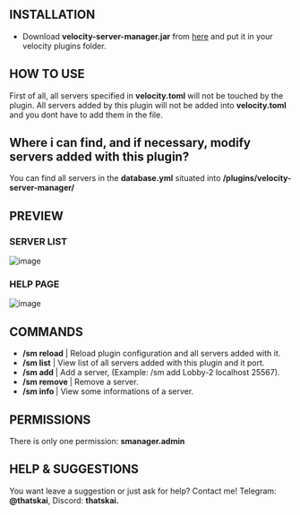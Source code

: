 ## INSTALLATION

- Download **velocity-server-manager.jar** from [here](https://github.com/ThatsKai/velocity-server-manager/releases/tag/1.0) and put it in your velocity plugins folder.

## HOW TO USE

First of all, all servers specified in **velocity.toml** will not be touched by the plugin. All servers added by this plugin will not be added into **velocity.toml** and you dont have to add them in the file.

## Where i can find, and if necessary, modify servers added with this plugin?

You can find all servers in the **database.yml** situated into **/plugins/velocity-server-manager/**

## PREVIEW

### SERVER LIST

![image](https://github.com/ThatsKai/velocity-server-manager/assets/108898782/9a3ae681-ab98-4fed-a858-e5dd113b5796)


### HELP PAGE

![image](https://github.com/ThatsKai/velocity-server-manager/assets/108898782/f5572b6c-01ba-4cc9-adb2-0baf6a3f9591)


## COMMANDS

- **/sm reload** | Reload plugin configuration and all servers added with it.
- **/sm list** | View list of all servers added with this plugin and it port.
- **/sm add <server-name> <server-host> <server-host>** | Add a server, (Example: /sm add Lobby-2 localhost 25567).
- **/sm remove <server-name>** | Remove a server.
- **/sm info <server-name>** | View some informations of a server.

## PERMISSIONS

There is only one permission: **smanager.admin**

## HELP & SUGGESTIONS

You want leave a suggestion or just ask for help? Contact me! Telegram: **@thatskai**, Discord: **thatskai.**
